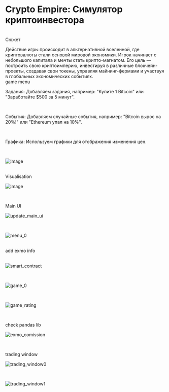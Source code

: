 # Crypto Empire: Симулятор криптоинвестора

<br />
Сюжет
<br>

Действие игры происходит в альтернативной вселенной, где криптовалюты стали основой мировой экономики. 
Игрок начинает с небольшого капитала и мечты стать крипто-магнатом. 
Его цель — построить свою криптоимперию, инвестируя в различные блокчейн-проекты, создавая свои токены,
управляя майнинг-фермами и участвуя в глобальных экономических событиях.
<br>
game menu
<br />

Задания:
Добавляем задания, например: "Купите 1 Bitcoin" или "Заработайте $500 за 5 минут".

<br>

События:
Добавляем случайные события, например: "Bitcoin вырос на 20%!" или "Ethereum упал на 10%".

<br>

Графика:
Используем графики для отображения изменения цен.

<br>

![image](https://github.com/user-attachments/assets/4d048b67-6529-4972-ab48-0120eec24dbf)

<br>
Visualisation
<br>

![image](https://github.com/user-attachments/assets/68efdb4c-30e7-40c2-90ad-5352c2f1e119)

<br>


Main UI

![update_main_ui](https://github.com/user-attachments/assets/49521167-69f2-43d7-bb13-6bf1f0e80f65)


<br>

![menu_0](https://github.com/user-attachments/assets/5c628cb2-2604-4b4e-a3e5-9b987e2c395c)


<br />
add exmo info
<br />


<br>

![smart_contract](https://github.com/user-attachments/assets/6cc8ec9e-5bbb-4213-97d0-274a33511f4e)


<br>

![game_0](https://github.com/user-attachments/assets/9d17d9f6-acc7-40fd-937e-2d8a62895eff)


<br>

![game_rating](https://github.com/user-attachments/assets/ac64eb68-d696-4499-921f-78edd5d5bce6)

<br>

check pandas lib

![exmo_comission](https://github.com/user-attachments/assets/6a2f7cf8-a80d-4152-9fad-713d9df0006b)

<br>

trading window

![trading_window0](https://github.com/user-attachments/assets/74d665fe-eac8-45eb-9180-71ab1f70b7a2)

<br>

![trading_window1](https://github.com/user-attachments/assets/f69f5f95-abc0-46fd-bed7-87d3fd91947b)

